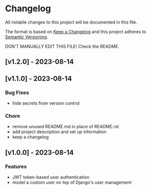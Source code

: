 # Changelog

All notable changes to this project will be documented in this file.

The format is based on [Keep a Changelog](http://keepachangelog.com/en/1.0.0/)
and this project adheres to [Semantic Versioning](http://semver.org/spec/v2.0.0.html).

DON'T MANUALLY EDIT THIS FILE! Check the README.

<!-- insertion marker -->
## [v1.2.0] - 2023-08-14

## [v1.1.0] - 2023-08-14

### Bug Fixes

- hide secrets from version control

### Chore

- remove unused README.md in place of README.rst
- add project description and set up information
- keep a changelog

## [v1.0.0] - 2023-08-14

### Features

- JWT token-based user authentication
- model a custom user on top of Django's user management

